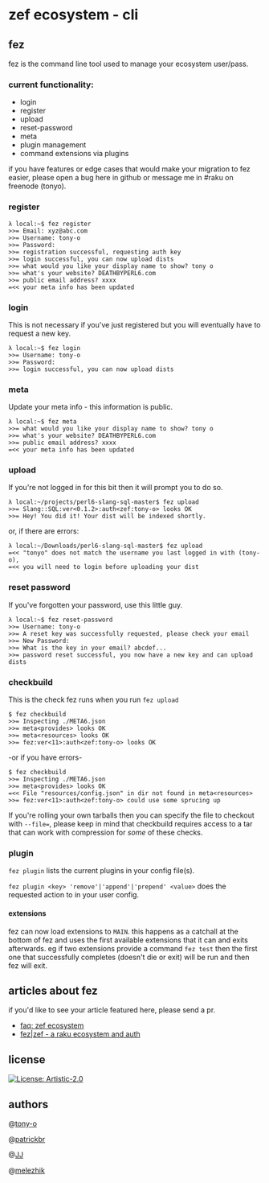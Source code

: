 # zef ecosystem - cli

## fez

fez is the command line tool used to manage your ecosystem user/pass.

### current functionality:

* login
* register
* upload
* reset-password
* meta
* plugin management
* command extensions via plugins

if you have features or edge cases that would make your migration to fez easier, please open a bug here in github or message me in #raku on freenode (tonyo).

### register

```
λ local:~$ fez register
>>= Email: xyz@abc.com
>>= Username: tony-o
>>= Password:
>>= registration successful, requesting auth key
>>= login successful, you can now upload dists
>>= what would you like your display name to show? tony o
>>= what's your website? DEATHBYPERL6.com
>>= public email address? xxxx
=<< your meta info has been updated
```

### login

This is not necessary if you've just registered but you will eventually have to request a new key.

```
λ local:~$ fez login
>>= Username: tony-o
>>= Password:
>>= login successful, you can now upload dists
```

### meta

Update your meta info - this information is public.

```
λ local:~$ fez meta
>>= what would you like your display name to show? tony o
>>= what's your website? DEATHBYPERL6.com
>>= public email address? xxxx
=<< your meta info has been updated
```

### upload

If you're not logged in for this bit then it will prompt you to do so.

```
λ local:~/projects/perl6-slang-sql-master$ fez upload
>>= Slang::SQL:ver<0.1.2>:auth<zef:tony-o> looks OK
>>= Hey! You did it! Your dist will be indexed shortly.
```

or, if there are errors:

```
λ local:~/Downloads/perl6-slang-sql-master$ fez upload
=<< "tonyo" does not match the username you last logged in with (tony-o),
=<< you will need to login before uploading your dist
```

### reset password

If you've forgotten your password, use this little guy.

```
λ local:~$ fez reset-password
>>= Username: tony-o
>>= A reset key was successfully requested, please check your email
>>= New Password:
>>= What is the key in your email? abcdef...
>>= password reset successful, you now have a new key and can upload dists
```

### checkbuild

This is the check fez runs when you run `fez upload`

```
$ fez checkbuild
>>= Inspecting ./META6.json
>>= meta<provides> looks OK
>>= meta<resources> looks OK
>>= fez:ver<11>:auth<zef:tony-o> looks OK
```

-or if you have errors-

```
$ fez checkbuild
>>= Inspecting ./META6.json
>>= meta<provides> looks OK
=<< File "resources/config.json" in dir not found in meta<resources>
>>= fez:ver<11>:auth<zef:tony-o> could use some sprucing up
```

If you're rolling your own tarballs then you can specify the file to checkout with `--file=`, please keep in mind that checkbuild requires access to a tar that can work with compression for _some_ of these checks.

### plugin

`fez plugin` lists the current plugins in your config file(s).

`fez plugin <key> 'remove'|'append'|'prepend' <value>` does the requested action to <key> in your user config.

#### extensions

fez can now load extensions to `MAIN`.  this happens as a catchall at the bottom of fez and uses the first available extensions that it can and exits afterwards. eg if two extensions provide a command `fez test` then the first one that successfully completes (doesn't die or exit) will be run and then fez will exit.

## articles about fez

if you'd like to see your article featured here, please send a pr.

* [faq: zef ecosystem](https://deathbyperl6.com/faq-zef-ecosystem/)
* [fez|zef - a raku ecosystem and auth](https://deathbyperl6.com/fez-zef-a-raku-ecosystem-and-auth/)


## license

[![License: Artistic-2.0](https://img.shields.io/badge/License-Artistic%202.0-0298c3.svg)](https://opensource.org/licenses/Artistic-2.0)

## authors

@[tony-o](https://github.com/tony-o)

@[patrickbr](https://github.com/patrickbkr)

@[JJ](https://github.com/JJ)

@[melezhik](https://github.com/melezhik)
